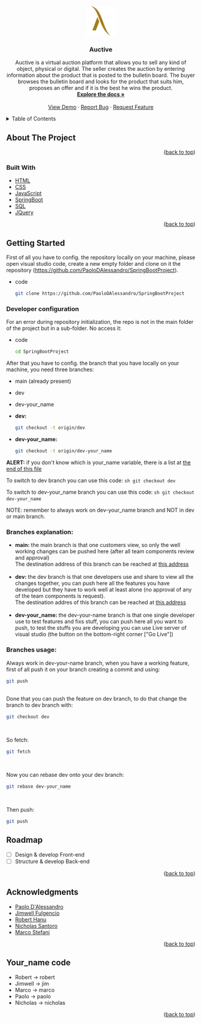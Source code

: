 <div id="top"></div>
<!--
*** Thanks for checking out the Best-README-Template. If you have a suggestion
*** that would make this better, please fork the repo and create a pull request
*** or simply open an issue with the tag "enhancement".
*** Don't forget to give the project a star!
*** Thanks again! Now go create something AMAZING! :D
-->



<!-- PROJECT SHIELDS -->
<!--
*** I'm using markdown "reference style" links for readability.
*** Reference links are enclosed in brackets [ ] instead of parentheses ( ).
*** See the bottom of this document for the declaration of the reference variables
*** for contributors-url, forks-url, etc. This is an optional, concise syntax you may use.
*** https://www.markdownguide.org/basic-syntax/#reference-style-links
-->
[contributors-shield]: https://img.shields.io/github/contributors/othneildrew/Best-README-Template.svg?style=for-the-badge
[contributors-url]: https://github.com/paoloDAlessandro/SpringBootProject/graphs/contributors
[forks-shield]: https://img.shields.io/github/forks/othneildrew/Best-README-Template.svg?style=for-the-badge
[forks-url]: https://github.com/paoloDAlessandro/SpringBootProject/network/members
[stars-shield]: https://img.shields.io/github/stars/othneildrew/Best-README-Template.svg?style=for-the-badge
[stars-url]: https://github.com/paoloDAlessandro/SpringBootProject/stargazers
[issues-shield]: https://img.shields.io/github/issues/othneildrew/Best-README-Template.svg?style=for-the-badge
[issues-url]: https://github.com/paoloDAlessandro/SpringBootProject/issues
[linkedin-shield]: https://img.shields.io/badge/-LinkedIn-black.svg?style=for-the-badge&logo=linkedin&colorB=555
[linkedin-url]: https://www.linkedin.com/in/paolo-dalessandro-fullstack-developer/



<!-- PROJECT LOGO -->
<br />
<div align="center">
  <a href="https://github.com/paoloDAlessandro/SpringBootProject/">
    <img src="imgs/logo.png" alt="Logo" width="80" height="80">
  </a>

<h3 align="center">Auctive</h3>

  <p align="center">
    Auctive is a virtual auction platform that allows you to sell any kind of object, physical or digital. The seller creates the auction by entering information about the product that is posted to the bulletin board. The buyer browses the bulletin board and looks for the product that suits him, proposes an offer and if it is the best he wins the product.
    <br />
    <a href="https://github.com/PaoloDAlessandro/SpringBootProject"><strong>Explore the docs »</strong></a>
    <br />
    <br />
    <a href="http://dev-auctive.sa-projects.it/" target = "_blank">View Demo</a>
    ·
    <a href="https://github.com/paoloDAlessandro/SpringBootProject/issues">Report Bug</a>
    ·
    <a href="https://github.com/paoloDAlessandro/SpringBootProject/issues">Request Feature</a>
  </p>
</div>



<!-- TABLE OF CONTENTS -->
<details>
  <summary>Table of Contents</summary>
  <ol>
    <li>
      <a href="#about-the-project">About The Project</a>
      <ul>
        <li><a href="#built-with">Built With</a></li>
      </ul>
    </li>
    <li><a href="#getting-started">Getting Started</a></li>
    <li><a href="#roadmap">Roadmap</a></li>
    <li><a href="#acknowledgments">Acknowledgments</a></li>
  </ol>
</details>



<!-- ABOUT THE PROJECT -->
## About The Project

<p align="right">(<a href="#top">back to top</a>)</p>



### Built With

* [HTML](https://html.com/)
* [CSS](https://www.w3.org/Style/CSS/Overview.en.html)
* [JavaScript](https://www.javascript.com/)
* [SpringBoot](https://spring.io/)
* [SQL](https://www.mysql.com/)
* [JQuery](https://jquery.com)

<p align="right">(<a href="#top">back to top</a>)</p>



<!-- GETTING STARTED -->
## Getting Started

First of all you have to config. the repository locally on your machine, please open visual studio code, create a new empty folder and clone on it the repository (https://github.com/PaoloDAlessandro/SpringBootProject).

* code
  ```sh
  git clone https://github.com/PaoloDAlessandro/SpringBootProject
  ```

### Developer configuration

For an error during repository initialization, the repo is not in the main folder of the project but in a sub-folder. No access it:
* code
  ```sh
  cd SpringBootProject
  ```
 
 After that you have to config. the branch that you have locally on your machine, you need three branches:
 
 * main (already present)
 * dev
 * dev-your_name
 
 * <b>dev:</b>
     ```sh
    git checkout -t origin/dev
    ```
    
 * <b>dev-your_name:</b>
     ```sh
    git checkout -t origin/dev-your_name
    ```
    
<p><b>ALERT:</b> if you don't know which is your_name variable, there is a list at <a href = "#your_name">the end of this file</a></p>


To switch to dev branch you can use this code:
     ```sh
    git checkout dev
    ```
    
To switch to dev-your_name branch you can use this code:
     ```sh
    git checkout dev-your_name
    ```
 
 NOTE: remember to always work on dev-your_name branch and NOT in dev or main branch.
 
 
### Branches explanation:

<ul>
  <li><b>main:</b> the main branch is that one customers view, so only the well working changes can be pushed here (after all team components review and approval)
   <br> The destination address of this branch can be reached at <a href = "http://auctive.sa-projects.it/">this address</a>
  </li>
  <br>
  <li><b>dev:</b> the dev branch is that one developers use and share to view all the changes together, you can push here all the features you have developed but they have to work well at least alone (no approval of any of the team components is request). <br> The destination addres of this branch can be reached at <a href = "http://dev-auctive.sa-projects.it/">this address</a>
 </li>
  <br>
 <li><b>dev-your_name: </b> the dev-your-name branch is that one single developer use to test features and fixs stuff, you can push here all you want to push, to test the stuffs you are developing you can use Live server of visual studio (the button on the bottom-right corner ["Go Live"])</li>
</ul>

### Branches usage:

Always work in dev-your-name branch, when you have a working feature, first of all push it on your branch creating a commit and using:
   ```sh
   git push
   ```
<br>
Done that you can push the feature on dev branch, to do that change the branch to dev branch with:

   ```sh
   git checkout dev
   ```
<br>

So fetch:
    
   ```sh
   git fetch
   ```
<br>

Now you can rebase dev onto your dev branch:

   ```sh
   git rebase dev-your_name
   ```
   
<br>

Then push:

   ```sh
   git push
   ```

<!-- ROADMAP -->
## Roadmap

- [ ] Design & develop Front-end
- [ ] Structure & develop Back-end

<p align="right">(<a href="#top">back to top</a>)</p>


<!-- ACKNOWLEDGMENTS -->
## Acknowledgments

* [Paolo D'Alessandro](www.linkedin.com/in/paolo-dalex)
* [Jimwell Fulgencio](https://www.linkedin.com/in/jimwellf/)
* [Robert Hanu](https://www.linkedin.com/in/robert-hanu/)
* [Nicholas Santoro](https://www.linkedin.com/in/nicholas-santoro-3569a3225/)
* [Marco Stefani](https://www.linkedin.com/in/marco-stefani-90099b225/)


<p align="right">(<a href="#top">back to top</a>)</p>

## Your_name code

<div id = "your_name">
  <ul>
  <li>Robert -> robert</li>
  <li>Jimwell -> jim</li>
  <li>Marco -> marco</li>
  <li>Paolo -> paolo</li>
  <li>Nicholas -> nicholas</li>
  </ul>
</div>

<p align="right">(<a href="#top">back to top</a>)</p>



<!-- MARKDOWN LINKS & IMAGES -->
<!-- https://www.markdownguide.org/basic-syntax/#reference-style-links -->
[contributors-shield]: https://img.shields.io/github/contributors/github_username/repo_name.svg?style=for-the-badge
[contributors-url]: https://github.com/github_username/repo_name/graphs/contributors
[forks-shield]: https://img.shields.io/github/forks/github_username/repo_name.svg?style=for-the-badge
[forks-url]: https://github.com/github_username/repo_name/network/members
[stars-shield]: https://img.shields.io/github/stars/github_username/repo_name.svg?style=for-the-badge
[stars-url]: https://github.com/github_username/repo_name/stargazers
[issues-shield]: https://img.shields.io/github/issues/github_username/repo_name.svg?style=for-the-badge
[issues-url]: https://github.com/github_username/repo_name/issues
[license-shield]: https://img.shields.io/github/license/github_username/repo_name.svg?style=for-the-badge
[license-url]: https://github.com/github_username/repo_name/blob/master/LICENSE.txt
[linkedin-shield]: https://img.shields.io/badge/-LinkedIn-black.svg?style=for-the-badge&logo=linkedin&colorB=555
[linkedin-url]: https://linkedin.com/in/linkedin_username
[product-screenshot]: images/screenshot.png
